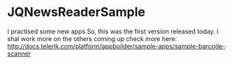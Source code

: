 JQNewsReaderSample
==================

I practised some new apps
So, this was the first version released today. I shal work more on the others coming up
check more here: http://docs.telerik.com/platform/appbuilder/sample-apps/sample-barcode-scanner
